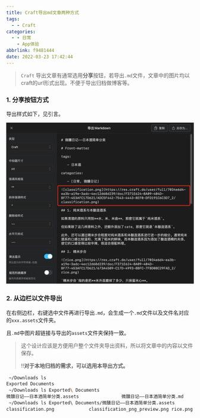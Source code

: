 ```yaml
---
title: Craft导出md文章两种方式
tags:
  - - Craft
categories:
  - - 日常
    - App体验
abbrlink: f9481444
date: 2022-03-23 17:42:44
---
```


> `Craft` 导出文章有通常选用**分享**按钮，若导出`.md`文件，文章中的图片均以craft的url形式出现。不便于导出归档做博客等。

### 1. 分享按钮方式

导出样式如下，见引言。

![](Craft导出md文章两种方式/image-20220405224615466.png)

### 2. 从边栏以文件导出

在右侧边栏，右键选中文件再进行导出`.md`，会生成一个`.md`文件以及文件名对应的`xxx.assets`文件夹。

且`.md`中图片超链接与导出的`assets`文件夹保持一致。

> 这个设计应该是方便用户整个文件夹导出资料，所以将文章中的内容以文件保存。
>
> ‼️**对于本地归档的需求，可以选用本导出方式。**

```bash
 ~/Downloads ls
Exported Documents
 ~/Downloads ls Exported\ Documents
微醺日记——日本酒简单分类.assets                微醺日记——日本酒简单分类.md
 ~/Downloads ls Exported\ Documents/微醺日记——日本酒简单分类.assets
classification.png             classification_png_preview.png rice.png                       rice_png_preview.png
```

